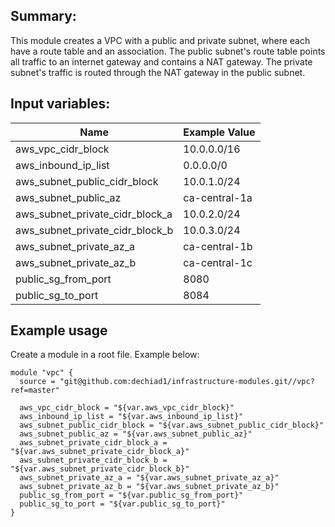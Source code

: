 ## Summary: 
This module creates a VPC with a public and private subnet, where each have a route table and an association. The public subnet's route table points all traffic to an internet gateway and contains a NAT gateway. The private subnet's traffic is routed through the NAT gateway in the public subnet. 

## Input variables:

Name | Example Value                          
--- | ---
aws_vpc_cidr_block | 10.0.0.0/16
aws_inbound_ip_list | 0.0.0.0/0
aws_subnet_public_cidr_block | 10.0.1.0/24
aws_subnet_public_az | ca-central-1a
aws_subnet_private_cidr_block_a | 10.0.2.0/24
aws_subnet_private_cidr_block_b | 10.0.3.0/24
aws_subnet_private_az_a | ca-central-1b
aws_subnet_private_az_b | ca-central-1c
public_sg_from_port | 8080
public_sg_to_port | 8084

## Example usage
Create a module in a root file. Example below:
```
module "vpc" {
  source = "git@github.com:dechiad1/infrastructure-modules.git//vpc?ref=master"

  aws_vpc_cidr_block = "${var.aws_vpc_cidr_block}"
  aws_inbound_ip_list = "${var.aws_inbound_ip_list}"
  aws_subnet_public_cidr_block = "${var.aws_subnet_public_cidr_block}"
  aws_subnet_public_az = "${var.aws_subnet_public_az}"
  aws_subnet_private_cidr_block_a = "${var.aws_subnet_private_cidr_block_a}"
  aws_subnet_private_cidr_block_b = "${var.aws_subnet_private_cidr_block_b}"
  aws_subnet_private_az_a = "${var.aws_subnet_private_az_a}"
  aws_subnet_private_az_b = "${var.aws_subnet_private_az_b}"
  public_sg_from_port = "${var.public_sg_from_port}"
  public_sg_to_port = "${var.public_sg_to_port}"
}
```
